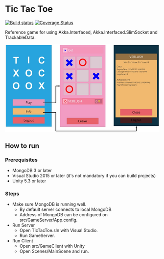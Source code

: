 # Tic Tac Toe

[![Build status](https://ci.appveyor.com/api/projects/status/8vk6qnrts10p3mt4?svg=true)](https://ci.appveyor.com/project/veblush/tictactoe)
[![Coverage Status](https://coveralls.io/repos/github/SaladLab/TicTacToe/badge.svg?branch=master)](https://coveralls.io/github/TicTacToe/Chatty?branch=master)

Reference game for using Akka.Interfaced, Akka.Interfaced.SlimSocket and TrackableData.

![Screenshot](https://raw.githubusercontent.com/SaladLab/TicTacToe/master/docs/ScreenShot.jpg)

## How to run

### Prerequisites

- MongoDB 3 or later
- Visual Studio 2015 or later (it's not mandatory if you can build projects)
- Unity 5.3 or later

### Steps

- Make sure MongoDB is running well.
  - By default server connects to local MongoDB.
  - Address of MongoDB can be configured on src/GameServer/App.config.
- Run Server
  - Open TicTacToe.sln with Visual Studio.
  - Run GameServer.
- Run Client
  - Open src/GameClient with Unity
  - Open Scenes/MainScene and run.
